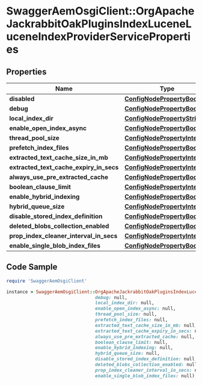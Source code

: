 # SwaggerAemOsgiClient::OrgApacheJackrabbitOakPluginsIndexLuceneLuceneIndexProviderServiceProperties

## Properties

Name | Type | Description | Notes
------------ | ------------- | ------------- | -------------
**disabled** | [**ConfigNodePropertyBoolean**](ConfigNodePropertyBoolean.md) |  | [optional] 
**debug** | [**ConfigNodePropertyBoolean**](ConfigNodePropertyBoolean.md) |  | [optional] 
**local_index_dir** | [**ConfigNodePropertyString**](ConfigNodePropertyString.md) |  | [optional] 
**enable_open_index_async** | [**ConfigNodePropertyBoolean**](ConfigNodePropertyBoolean.md) |  | [optional] 
**thread_pool_size** | [**ConfigNodePropertyInteger**](ConfigNodePropertyInteger.md) |  | [optional] 
**prefetch_index_files** | [**ConfigNodePropertyBoolean**](ConfigNodePropertyBoolean.md) |  | [optional] 
**extracted_text_cache_size_in_mb** | [**ConfigNodePropertyInteger**](ConfigNodePropertyInteger.md) |  | [optional] 
**extracted_text_cache_expiry_in_secs** | [**ConfigNodePropertyInteger**](ConfigNodePropertyInteger.md) |  | [optional] 
**always_use_pre_extracted_cache** | [**ConfigNodePropertyBoolean**](ConfigNodePropertyBoolean.md) |  | [optional] 
**boolean_clause_limit** | [**ConfigNodePropertyInteger**](ConfigNodePropertyInteger.md) |  | [optional] 
**enable_hybrid_indexing** | [**ConfigNodePropertyBoolean**](ConfigNodePropertyBoolean.md) |  | [optional] 
**hybrid_queue_size** | [**ConfigNodePropertyInteger**](ConfigNodePropertyInteger.md) |  | [optional] 
**disable_stored_index_definition** | [**ConfigNodePropertyBoolean**](ConfigNodePropertyBoolean.md) |  | [optional] 
**deleted_blobs_collection_enabled** | [**ConfigNodePropertyBoolean**](ConfigNodePropertyBoolean.md) |  | [optional] 
**prop_index_cleaner_interval_in_secs** | [**ConfigNodePropertyInteger**](ConfigNodePropertyInteger.md) |  | [optional] 
**enable_single_blob_index_files** | [**ConfigNodePropertyBoolean**](ConfigNodePropertyBoolean.md) |  | [optional] 

## Code Sample

```ruby
require 'SwaggerAemOsgiClient'

instance = SwaggerAemOsgiClient::OrgApacheJackrabbitOakPluginsIndexLuceneLuceneIndexProviderServiceProperties.new(disabled: null,
                                 debug: null,
                                 local_index_dir: null,
                                 enable_open_index_async: null,
                                 thread_pool_size: null,
                                 prefetch_index_files: null,
                                 extracted_text_cache_size_in_mb: null,
                                 extracted_text_cache_expiry_in_secs: null,
                                 always_use_pre_extracted_cache: null,
                                 boolean_clause_limit: null,
                                 enable_hybrid_indexing: null,
                                 hybrid_queue_size: null,
                                 disable_stored_index_definition: null,
                                 deleted_blobs_collection_enabled: null,
                                 prop_index_cleaner_interval_in_secs: null,
                                 enable_single_blob_index_files: null)
```


